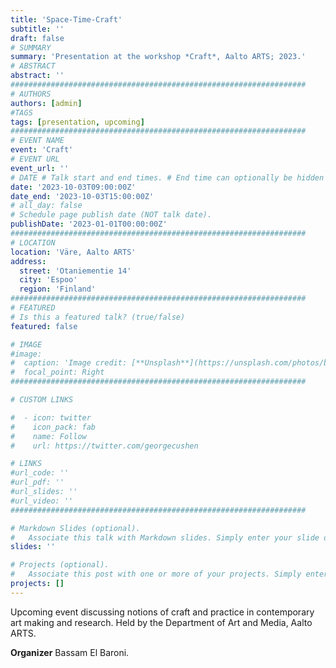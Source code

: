 ```yaml
---
title: 'Space-Time-Craft'
subtitle: ''
draft: false
# SUMMARY
summary: 'Presentation at the workshop *Craft*, Aalto ARTS; 2023.'
# ABSTRACT 
abstract: ''
##################################################################
# AUTHORS 
authors: [admin]
#TAGS
tags: [presentation, upcoming]
##################################################################
# EVENT NAME 
event: 'Craft'
# EVENT URL 
event_url: ''
# DATE # Talk start and end times. # End time can optionally be hidden by prefixing the line with `#`.
date: '2023-10-03T09:00:00Z'
date_end: '2023-10-03T15:00:00Z'
# all_day: false
# Schedule page publish date (NOT talk date).
publishDate: '2023-01-01T00:00:00Z'
##################################################################
# LOCATION 
location: 'Väre, Aalto ARTS'
address:
  street: 'Otaniementie 14'
  city: 'Espoo'
  region: 'Finland'
##################################################################
# FEATURED
# Is this a featured talk? (true/false)
featured: false

# IMAGE 
#image:
#  caption: 'Image credit: [**Unsplash**](https://unsplash.com/photos/bzdhc5b3Bxs)'
#  focal_point: Right
##################################################################

# CUSTOM LINKS 

#  - icon: twitter
#    icon_pack: fab
#    name: Follow
#    url: https://twitter.com/georgecushen

# LINKS 
#url_code: ''
#url_pdf: ''
#url_slides: ''
#url_video: ''
##################################################################

# Markdown Slides (optional).
#   Associate this talk with Markdown slides. Simply enter your slide deck's filename without extension. Otherwise, set `slides = ""`.
slides: ''

# Projects (optional).
#   Associate this post with one or more of your projects. Simply enter your project's folder or file name without extension. Otherwise, set `projects = []`.
projects: []
---
```


Upcoming event discussing notions of craft and practice in contemporary art making and research.
Held by the Department of Art and Media, Aalto ARTS. 

**Organizer** Bassam El Baroni. 